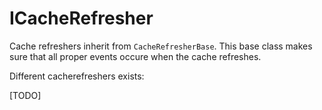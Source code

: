 # ICacheRefresher<T>

Cache refreshers inherit from `CacheRefresherBase`.  This base class makes sure that all proper events occure when the cache refreshes.

Different cacherefreshers exists:

[TODO] 